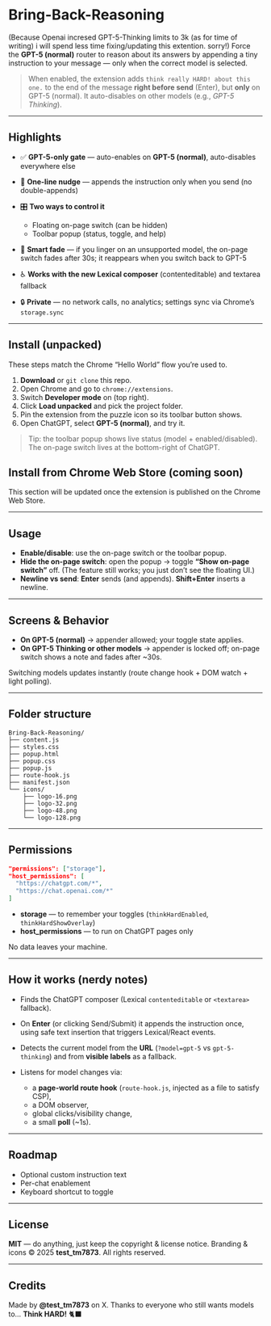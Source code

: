 # Bring-Back-Reasoning
(Because Openai incresed GPT-5-Thinking limits to 3k (as for time of writing) i will spend less time fixing/updating this extention. sorry!)
Force the **GPT-5 (normal)** router to reason about its answers by appending a tiny instruction to your message — only when the correct model is selected.

> When enabled, the extension adds
> `think really HARD! about this one.`
> to the end of the message **right before send** (Enter), but **only** on GPT-5 (normal).
> It auto-disables on other models (e.g., *GPT-5 Thinking*).

---

## Highlights

* ✅ **GPT-5-only gate** — auto-enables on **GPT-5 (normal)**, auto-disables everywhere else
* 🧠 **One-line nudge** — appends the instruction only when you send (no double-appends)
* 🎛️ **Two ways to control it**

  * Floating on-page switch (can be hidden)
  * Toolbar popup (status, toggle, and help)
* 🫥 **Smart fade** — if you linger on an unsupported model, the on-page switch fades after 30s; it reappears when you switch back to GPT-5
* ♿ **Works with the new Lexical composer** (contenteditable) and textarea fallback
* 🔒 **Private** — no network calls, no analytics; settings sync via Chrome’s `storage.sync`

---

## Install (unpacked)

These steps match the Chrome “Hello World” flow you’re used to.

1. **Download** or `git clone` this repo.
2. Open Chrome and go to `chrome://extensions`.
3. Switch **Developer mode** on (top right).
4. Click **Load unpacked** and pick the project folder.
5. Pin the extension from the puzzle icon so its toolbar button shows.
6. Open ChatGPT, select **GPT-5 (normal)**, and try it.

> Tip: the toolbar popup shows live status (model + enabled/disabled).
> The on-page switch lives at the bottom-right of ChatGPT.

## Install from Chrome Web Store (coming soon)

This section will be updated once the extension is published on the Chrome Web Store.

---

## Usage

* **Enable/disable**: use the on-page switch or the toolbar popup.
* **Hide the on-page switch**: open the popup → toggle **“Show on-page switch”** off.
  (The feature still works; you just don’t see the floating UI.)
* **Newline vs send**: **Enter** sends (and appends). **Shift+Enter** inserts a newline.

---

## Screens & Behavior

* **On GPT-5 (normal)** → appender allowed; your toggle state applies.
* **On GPT-5 Thinking or other models** → appender is locked off; on-page switch shows a note and fades after \~30s.

Switching models updates instantly (route change hook + DOM watch + light polling).

---

## Folder structure

```
Bring-Back-Reasoning/
├── content.js
├── styles.css
├── popup.html
├── popup.css
├── popup.js
├── route-hook.js
├── manifest.json
└── icons/
    ├── logo-16.png
    ├── logo-32.png
    ├── logo-48.png
    └── logo-128.png
```

---

## Permissions

```json
"permissions": ["storage"],
"host_permissions": [
  "https://chatgpt.com/*",
  "https://chat.openai.com/*"
]
```

* **storage** — to remember your toggles (`thinkHardEnabled`, `thinkHardShowOverlay`)
* **host\_permissions** — to run on ChatGPT pages only

No data leaves your machine.

---

## How it works (nerdy notes)

* Finds the ChatGPT composer (Lexical `contenteditable` or `<textarea>` fallback).
* On **Enter** (or clicking Send/Submit) it appends the instruction once, using safe text insertion that triggers Lexical/React events.
* Detects the current model from the **URL** (`?model=gpt-5` vs `gpt-5-thinking`) and from **visible labels** as a fallback.
* Listens for model changes via:

  * a **page-world route hook** (`route-hook.js`, injected as a file to satisfy CSP),
  * a DOM observer,
  * global clicks/visibility change,
  * a small **poll** (\~1s).

---

## Roadmap

* Optional custom instruction text
* Per-chat enablement
* Keyboard shortcut to toggle

---

## License

**MIT** — do anything, just keep the copyright & license notice.
Branding & icons © 2025 **test\_tm7873**. All rights reserved.

---

## Credits

Made by **@test\_tm7873** on X.
Thanks to everyone who still wants models to… **Think HARD!** 🐈‍⬛
